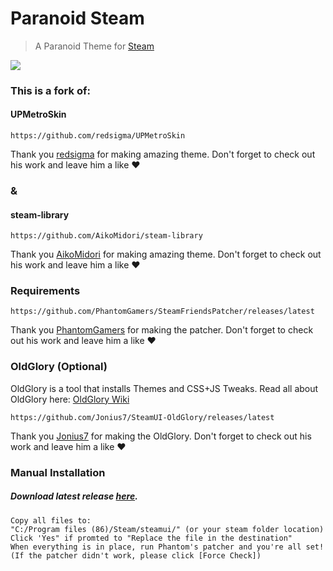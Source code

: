 # Paranoid Steam
> A Paranoid Theme for [Steam](https://store.steampowered.com)

![](https://i.imgur.com/6rPk9f4.png)

### This is a fork of:

#### UPMetroSkin
    https://github.com/redsigma/UPMetroSkin
Thank you [redsigma](https://github.com/redsigma) for making amazing theme.
Don't forget to check out his work and leave him a like ❤

### &

#### steam-library
    https://github.com/AikoMidori/steam-library
Thank you [AikoMidori](https://github.com/AikoMidori) for making amazing theme.
Don't forget to check out his work and leave him a like ❤



### Requirements
    https://github.com/PhantomGamers/SteamFriendsPatcher/releases/latest
Thank you [PhantomGamers](https://github.com/PhantomGamers) for making the patcher.
Don't forget to check out his work and leave him a like ❤

### OldGlory (Optional)
OldGlory is a tool that installs Themes and CSS+JS Tweaks. Read all about OldGlory here:
[OldGlory Wiki](https://github.com/Jonius7/SteamUI-OldGlory/blob/dev/README.md)

    https://github.com/Jonius7/SteamUI-OldGlory/releases/latest
Thank you [Jonius7](https://github.com/Jonius7) for making the OldGlory.
Don't forget to check out his work and leave him a like ❤

### Manual Installation

##### Download latest release [here](https://github.com/HaiderAleS/ParanoidSteam/releases).

    Copy all files to:
    "C:/Program files (86)/Steam/steamui/" (or your steam folder location)
    Click 'Yes" if promted to "Replace the file in the destination"
    When everything is in place, run Phantom's patcher and you're all set!
    (If the patcher didn't work, please click [Force Check])
